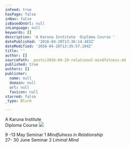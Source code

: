 ```yaml
---
inFeed: true
hasPage: false
inNav: false
isBasedOnUrl: null
inLanguage: null
keywords: []
description: 'A Karuna Institute  Diploma Course '
datePublished: '2016-04-28T13:36:14.483Z'
dateModified: '2016-04-28T13:35:57.184Z'
title: ''
author: []
sourcePath: _posts/2016-04-28-relational-mindfulness.md
published: true
authors: []
publisher:
  name: null
  domain: null
  url: null
  favicon: null
starred: false
_type: Blurb

---
```

A Karuna Institute   
Diploma Course ![](https://the-grid-user-content.s3-us-west-2.amazonaws.com/6e846843-7dc3-4c0e-8ce4-d8744d670146.jpg)

9 -13 May Seminar 1 _Mindfulness in Relationship_  
27- 30 June Seminar 2 _Liminal Mind_
